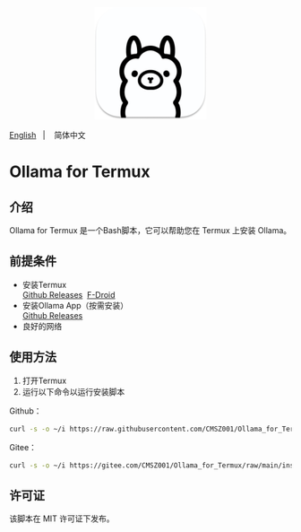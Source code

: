 <div align="center">
  <img alt="ollama" height="200px" src="./_images/ollama.png">
</div>

<a href="./README.md">English</a>
&nbsp;&nbsp;| &nbsp;&nbsp;
简体中文

# Ollama for Termux

## 介绍
Ollama for Termux 是一个Bash脚本，它可以帮助您在 Termux 上安装 Ollama。

## 前提条件

- 安装Termux  
[Github Releases](https://github.com/termux/termux-app/releases/latest)&nbsp; [F-Droid](https://f-droid.org/en/packages/com.termux)
- 安装Ollama App（按需安装）  
[Github Releases](https://github.com/JHubi1/ollama-app/releases/latest)
- 良好的网络

## 使用方法
1. 打开Termux
2. 运行以下命令以运行安装脚本

Github：
```bash
curl -s -o ~/i https://raw.githubusercontent.com/CMSZ001/Ollama_for_Termux/refs/heads/main/install.sh && sh ~/i
```
Gitee：
```bash
curl -s -o ~/i https://gitee.com/CMSZ001/Ollama_for_Termux/raw/main/install.sh && sh ~/i
```

## 许可证

该脚本在 MIT 许可证下发布。
